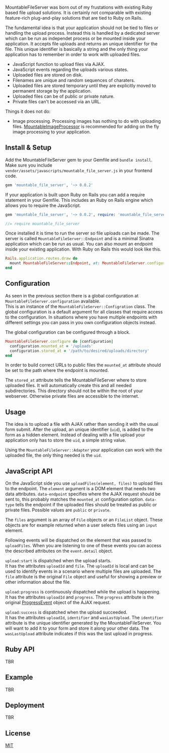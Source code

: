 MountableFileServer was born out of my frustations with existing Ruby based file upload solutions. It is certainly not comparable with existing feature-rich plug-and-play solutions that are tied to Ruby on Rails.

The fundamental idea is that your application should not be tied to files or handling the upload process. Instead this is handled by a dedicated server which can be run as independet process or be mounted inside your application. It accepts file uploads and returns an unique identifier for the file. This unique identifier is basically a string and the only thing your application has to remember in order to work with uploaded files.

* JavaScript function to upload files via AJAX.
* JavaScript events regarding the uploads various states.
* Uploaded files are stored on disk.
* Filenames are unique and random sequences of charaters.
* Uploaded files are stored temporary until they are explicitly moved to permanent storage by the application.
* Uploaded files can be of public or private nature.
* Private files can't be accessed via an URL.

Things it does not do:

* Image processing. Processing images has nothing to do with uploading files. [MountableImageProcessor]() is recommended for adding on the fly image processing to your application.

## Install & Setup
Add the MountableFileServer gem to your Gemfile and `bundle install`. Make sure you include `vendor/assets/javascripts/mountable_file_server.js` in your frontend code.

~~~ruby
gem 'mountable_file_server', '~> 0.0.2'
~~~

If your application is built upon Ruby on Rails you can add a require statement in your Gemfile. This includes an Ruby on Rails engine which allows you to require the JavaScript.

~~~ruby
gem 'mountable_file_server', '~> 0.0.2', require: 'mountable_file_server/rails'
~~~

~~~javascript
//= require mountable_file_server
~~~

Once installed it is time to run the server so file uploads can be made. The server is called `MountableFileServer::Endpoint` and is a minimal Sinatra application which can be run as usual. You can also mount an endpoint inside your existing application. With Ruby on Rails this would look like this.

~~~ruby
Rails.application.routes.draw do
  mount MountableFileServer::Endpoint, at: MountableFileServer.configuration.mounted_at
end
~~~

## Configuration
As seen in the previous section there is a global configuration at `MountableFileServer.configuration` available.  
This is an instance of the `MountableFileServer::Configration` class. The global configuration is a default argument for all classes that require access to the configuration. In situations where you have multiple endpoints with different settings you can pass in you own configuration objects instead.

The global configuration can be configured through a block.

~~~ruby
MountableFileServer.configure do |configuration|
  configuration.mounted_at = '/uploads'
  configuration.stored_at = '/path/to/desired/uploads/directory'
end
~~~

In order to build correct URLs to public files the `mounted_at` attribute should be set to the path where the endpoint is mounted.

The `stored_at` attribute tells the MountableFileServer where to store uploaded files. It will automatically create this and all needed subdirectories. This directory should not be within the root of your webserver. Otherwise private files are accessible to the internet.

## Usage
The idea is to upload a file with AJAX rather than sending it with the usual form submit. After the upload, an unique identifier (`uid`), is added to the form as a hidden element. Instead of dealing with a file upload your application only has to store the `uid`, a simple string value.

Using the `MountableFileServer::Adapter` your application can work with the uploaded file, the only thing needed is the `uid`.

## JavaScript API
On the JavaScript side you use `uploadFiles(element, files)` to upload files to the endpoint. The `element` argument is a DOM element that needs two data attributes. `data-endpoint` specifies where the AJAX request should be sent to, this probably matches the `mounted_at` configuration option. `data-type` tells the endpoint if the uploaded files should be treated as public or private files. Possible values are `public` or `private`.

The `files` argument is an array of `File` objects or an `FileList` object. These objects are for example returned when a user selects files using an `input` element.

Following events will be dispatched on the element that was passed to `uploadFiles`. When you are listening to one of these events you can access the described attributes on the `event.detail` object.

`upload:start` is dispatched when the upload starts.  
It has the attributes `uploadId` and `file`. The `uploadId` is local and can be used to identify events in a scenario where multiple files are uploaded. The `file` attribute is the original `File` object and useful for showing a preview or other information about the file.

`upload:progress` is continuously dispatched while the upload is happening.  
It has the attributes `uploadId` and `progress`. The `progress` attribute is the original [ProgressEvent](https://developer.mozilla.org/en-US/docs/Web/API/ProgressEvent) object of the AJAX request.

`upload:success` is dispatched when the upload succeeded.  
It has the attributes `uploadId`, `identifier` and `wasLastUpload`. The `identifier` attribute is the unique identifier generated by the MountableFileServer. You will want to add it to your form and store it along your other data. The `wasLastUpload` attribute indicates if this was the last upload in progress.

## Ruby API
TBR

## Example
TBR

## Deployment
TBR

## License
[MIT](https://github.com/stravid/mountable_file_server/blob/master/LICENSE.txt)
